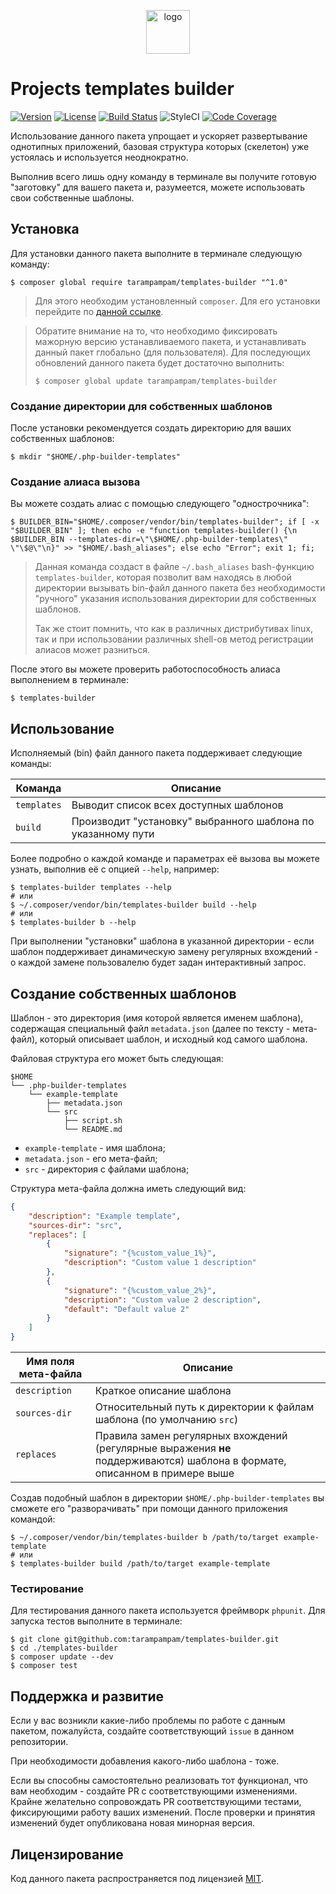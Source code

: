 <p align="center">
  <img alt="logo" src="https://hsto.org/webt/0v/qb/0p/0vqb0pp6ntyyd8mbdkkj0wsllwo.png" width="70" height="70" />
</p>

# Projects templates builder

[![Version][badge_version]][link_packagist]
[![License][badge_license]][link_license]
[![Build Status][badge_build_status]][link_build_status]
![StyleCI][badge_styleci]
[![Code Coverage][badge_coverage]][link_coverage]

Использование данного пакета упрощает и ускоряет развертывание однотипных приложений, базовая структура которых (скелетон) уже устоялась и используется неоднократно.

Выполнив всего лишь одну команду в терминале вы получите готовую "заготовку" для вашего пакета и, разумеется, можете использовать свои собственные шаблоны.

## Установка

Для установки данного пакета выполните в терминале следующую команду:

```shell
$ composer global require tarampampam/templates-builder "^1.0"
```

> Для этого необходим установленный `composer`. Для его установки перейдите по [данной ссылке][getcomposer].

> Обратите внимание на то, что необходимо фиксировать мажорную версию устанавливаемого пакета, и устанавливать данный пакет глобально (для пользователя). Для последующих обновлений данного пакета будет достаточно выполнить:
>
> ```shell
> $ composer global update tarampampam/templates-builder
> ```

### Создание директории для собственных шаблонов

После установки рекомендуется создать директорию для ваших собственных шаблонов:

```shell
$ mkdir "$HOME/.php-builder-templates"
```

### Создание алиаса вызова

Вы можете создать алиас с помощью следующего "однострочника":

```shell
$ BUILDER_BIN="$HOME/.composer/vendor/bin/templates-builder"; if [ -x "$BUILDER_BIN" ]; then echo -e "function templates-builder() {\n  $BUILDER_BIN --templates-dir=\"\$HOME/.php-builder-templates\" \"\$@\"\n}" >> "$HOME/.bash_aliases"; else echo "Error"; exit 1; fi;
```

> Данная команда создаст в файле `~/.bash_aliases` bash-функцию `templates-builder`, которая позволит вам находясь в любой директории вызывать bin-файл данного пакета без необходимости "ручного" указания использования директории для собственных шаблонов.
>
> Так же стоит помнить, что как в различных дистрибутивах linux, так и при использовании различных shell-ов метод регистрации алиасов может разниться.

После этого вы можете проверить работоспособность алиаса выполнением в терминале:

```shell
$ templates-builder
```

## Использование

Исполняемый (bin) файл данного пакета поддерживает следующие команды:

Команда | Описание
------- | --------
`templates` | Выводит список всех доступных шаблонов
`build` | Производит "установку" выбранного шаблона по указанному пути

Более подробно о каждой команде и параметрах её вызова вы можете узнать, выполнив её с опцией `--help`, например:

```shell
$ templates-builder templates --help
# или
$ ~/.composer/vendor/bin/templates-builder build --help
# или
$ templates-builder b --help
```

При выполнении "установки" шаблона в указанной директории - если шаблон поддерживает динамическую замену регулярных вхождений - о каждой замене пользовалелю будет задан интерактивный запрос.

## Создание собственных шаблонов

Шаблон - это директория (имя которой является именем шаблона), содержащая специальный файл `metadata.json` (далее по тексту - мета-файл), который описывает шаблон, и исходный код самого шаблона.

Файловая структура его может быть следующая:

```
$HOME
└── .php-builder-templates
    └── example-template
        ├── metadata.json
        └── src
            ├── script.sh
            └── README.md
```

 * `example-template` - имя шаблона;
 * `metadata.json` - его мета-файл;
 * `src` - директория с файлами шаблона;
 
Структура мета-файла должна иметь следующий вид:
 
```json
{
    "description": "Example template",
    "sources-dir": "src",
    "replaces": [
        {
            "signature": "{%custom_value_1%}",
            "description": "Custom value 1 description"
        },
        {
            "signature": "{%custom_value_2%}",
            "description": "Custom value 2 description",
            "default": "Default value 2"
        }
    ]
}
``` 

Имя поля мета-файла | Описание
------------------- | --------
`description` | Краткое описание шаблона
`sources-dir` | Относительный путь к директории к файлам шаблона (по умолчанию `src`)
`replaces` | Правила замен регулярных вхождений (регулярные выражения **не** поддерживаются) шаблона в формате, описанном в примере выше

Создав подобный шаблон в директории `$HOME/.php-builder-templates` вы сможете его "разворачивать" при помощи данного приложения командой:

```shell
$ ~/.composer/vendor/bin/templates-builder b /path/to/target example-template
# или
$ templates-builder build /path/to/target example-template
```

### Тестирование

Для тестирования данного пакета используется фреймворк `phpunit`. Для запуска тестов выполните в терминале:

```shell
$ git clone git@github.com:tarampampam/templates-builder.git
$ cd ./templates-builder
$ composer update --dev
$ composer test
```

## Поддержка и развитие

Если у вас возникли какие-либо проблемы по работе с данным пакетом, пожалуйста, создайте соответствующий `issue` в данном репозитории.

При необходимости добавления какого-либо шаблона - тоже.

Если вы способны самостоятельно реализовать тот функционал, что вам необходим - создайте PR с соответствующими изменениями. Крайне желательно сопровождать PR соответствующими тестами, фиксирующими работу ваших изменений. После проверки и принятия изменений будет опубликована новая минорная версия.

## Лицензирование

Код данного пакета распространяется под лицензией [MIT][link_license].

[badge_version]:https://img.shields.io/packagist/v/tarampampam/templates-builder.svg?style=flat&maxAge=30
[badge_license]:https://img.shields.io/packagist/l/tarampampam/templates-builder.svg
[badge_build_status]:https://scrutinizer-ci.com/g/tarampampam/templates-builder/badges/build.png?b=master
[badge_styleci]:https://styleci.io/repos/121279820/shield?style=flat&maxAge=30
[badge_coverage]:https://scrutinizer-ci.com/g/tarampampam/templates-builder/badges/coverage.png?b=master
[link_packagist]:https://packagist.org/packages/tarampampam/templates-builder
[link_license]:https://github.com/tarampampam/templates-builder/blob/master/LICENSE
[link_build_status]:https://scrutinizer-ci.com/g/tarampampam/templates-builder/build-status/master
[link_coverage]:https://scrutinizer-ci.com/g/tarampampam/templates-builder/?branch=master
[getcomposer]:https://getcomposer.org/download/
